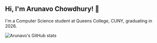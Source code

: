 ## Hi, I'm Arunavo Chowdhury! 👋
I'm a Computer Science student at Queens College, CUNY, graduating in 2026.

![Arunavo's GitHub stats](https://github-readme-stats.vercel.app/api?username=iamarunavo&show_icons=true&theme=radical)

